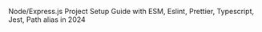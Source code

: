 Node/Express.js Project Setup Guide with ESM, Eslint, Prettier, Typescript, Jest, Path alias in 2024